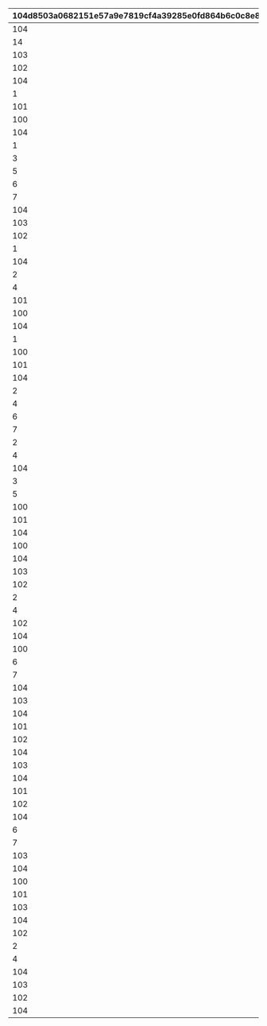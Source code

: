 |104d8503a0682151e57a9e7819cf4a39285e0fd864b6c0c8e888b065f09adbd6|5057e66d2d03ca3cccb3ac8ff13f1edf06b5ee3619d283d92a1518c97400583c|f1f8661873b56bdbc9fd5594a870abdc52779ff7b332acc5cc05a1d7b45a29ee|553315d2412718fcdd7a57e11e1fab0707d5015a6619edf7038562365ebe2367|1a47557370fbf8ac3efd8cc1688a3db8f14757770afd0dc282823e27b2e91d0c|1aeba6c79183d9d44d41d9a6a4a895fb16345cac598f43cafa46654be9e696c2|9a2635a68cfec20345a3b4107af61ab30ddd03e98b592a30a9e02e63a5efadb3|6327ff74fc870cc62e8a8d9c5229162639da5e25d8ed1e77c76a4c00db0b82b5|
| --- | --- | --- | --- | --- | --- | --- | --- |
|104|111|2|200|5|3|4|1|
|14|211|2|2|5|3|4|1|
|103|311|2|2|5|3|4|1|
|102|411|2|2|5|3|4|1|
|104|511|2|200|5|3|4|1|
|1|611|2|250|5|3|4|1|
|101|711|2|3|5|3|4|1|
|100|811|2|3|5|3|4|1|
|104|911|2|200|5|3|4|1|
|1|1011|2|250|5|3|4|1|
|3|1111|2|250|5|3|4|1|
|5|1112|2|250|5|3|4|1|
|6|1211|2|150|5|3|4|1|
|7|1212|2|150|5|3|4|1|
|104|1311|2|200|5|3|4|1|
|103|1411|2|2|5|3|4|1|
|102|1511|2|2|5|3|4|1|
|1|1611|2|250|5|3|4|1|
|104|1711|2|200|5|3|4|1|
|2|1811|2|500|5|3|4|1|
|4|1812|2|500|5|3|4|1|
|101|1911|2|3|5|3|4|1|
|100|2011|2|3|5|3|4|1|
|104|2111|2|200|5|3|4|1|
|1|2211|2|250|5|3|4|1|
|100|2311|2|3|5|3|4|1|
|101|2411|2|3|5|3|4|1|
|104|2511|2|200|5|3|4|1|
|2|2611|2|500|5|3|4|1|
|4|2612|2|500|5|3|4|1|
|6|2711|2|150|5|3|4|1|
|7|2712|2|150|5|3|4|1|
|2|2811|2|500|5|3|4|1|
|4|2812|2|500|5|3|4|1|
|104|2911|2|200|5|3|4|1|
|3|3011|2|250|5|3|4|1|
|5|3012|2|250|5|3|4|1|
|100|3111|2|3|5|3|4|1|
|101|3211|2|3|5|3|4|1|
|104|3311|2|200|5|3|4|1|
|100|3411|2|2|5|3|4|1|
|104|3511|2|200|5|3|4|1|
|103|3611|2|1|5|3|4|1|
|102|3711|2|1|5|3|4|1|
|2|3811|2|250|5|3|4|1|
|4|3812|2|250|5|3|4|1|
|102|3911|2|1|5|3|4|1|
|104|4011|2|200|5|3|4|1|
|100|4111|2|2|5|3|4|1|
|6|4211|2|150|5|3|4|1|
|7|4212|2|150|5|3|4|1|
|104|4311|2|200|5|3|4|1|
|103|4411|2|1|5|3|4|1|
|104|4511|2|200|5|3|4|1|
|101|4611|2|2|5|3|4|1|
|102|4711|2|1|5|3|4|1|
|104|4811|2|200|5|3|4|1|
|103|4911|2|1|5|3|4|1|
|104|5011|2|200|5|3|4|1|
|101|5111|2|2|5|3|4|1|
|102|5211|2|1|5|3|4|1|
|104|5311|2|200|5|3|4|1|
|6|5411|2|150|5|3|4|1|
|7|5412|2|150|5|3|4|1|
|103|5511|2|1|5|3|4|1|
|104|5611|2|200|5|3|4|1|
|100|5711|2|2|5|3|4|1|
|101|5811|2|2|5|3|4|1|
|103|5911|2|1|5|3|4|1|
|104|6011|2|200|5|3|4|1|
|102|6111|2|1|5|3|4|1|
|2|6211|2|250|5|3|4|1|
|4|6212|2|250|5|3|4|1|
|104|6311|2|200|5|3|4|1|
|103|6411|2|1|5|3|4|1|
|102|6511|2|1|5|3|4|1|
|104|6611|2|200|5|3|4|1|
